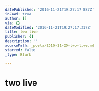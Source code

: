 ```yaml
---
datePublished: '2016-11-21T19:27:17.887Z'
inFeed: true
author: []
via: {}
dateModified: '2016-11-21T19:27:17.317Z'
title: two live
publisher: {}
description: ''
sourcePath: _posts/2016-11-20-two-live.md
starred: false
_type: Blurb

---
```

# two live
